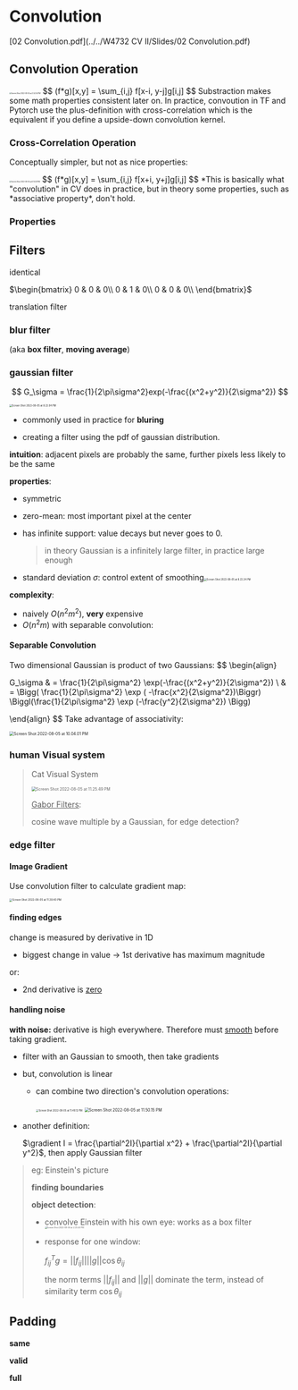 # Convolution

 [02 Convolution.pdf](../../W4732 CV II/Slides/02 Convolution.pdf) 

## Convolution Operation

<img src="convolution.assets/Screen Shot 2022-08-05 at 3.52.54 PM.png" alt="Screen Shot 2022-08-05 at 3.52.54 PM" style="zoom:20%;" />
$$
(f*g)[x,y] = \sum_{i,j} f[x-i, y-j]g[i,j]
$$
Substraction makes some math properties consistent later on. In practice, convoution in TF and Pytorch use the plus-definition with cross-correlation which is the equivalent if you define a upside-down convolution kernel.



### Cross-Correlation Operation

Conceptually simpler, but not as nice properties:

<img src="convolution.assets/Screen Shot 2022-08-05 at 6.14.33 PM.png" alt="Screen Shot 2022-08-05 at 6.14.33 PM" style="zoom:20%;" />
$$
(f*g)[x,y] = \sum_{i,j} f[x+i, y+j]g[i,j]
$$
*This is basically what "convolution" in CV does in practice, but in theory some properties, such as *associative property*, don't hold.  



### Properties





## Filters

identical

$\begin{bmatrix}
0 & 0 & 0\\
0 & 1 & 0\\
0 & 0 & 0\\
\end{bmatrix}$



translation filter 

### 

### blur filter

(aka **box filter**, **moving average**)



### gaussian filter

$$
G_\sigma = \frac{1}{2\pi\sigma^2}exp(-\frac{(x^2+y^2)}{2\sigma^2})
$$



<img src="convolution.assets/Screen Shot 2022-08-05 at 8.22.04 PM.png" alt="Screen Shot 2022-08-05 at 8.22.04 PM" style="zoom:30%;" />

- commonly used in practice for **bluring**

- creating a filter using the pdf of gaussian distribution.

**intuition**: adjacent pixels are probably the same, further pixels less likely to be the same

**properties**: 

- symmetric

- zero-mean: most important pixel at the center

- has infinite support: value decays but never goes to 0.

  > in theory Gaussian is a infinitely large filter, in practice large enough

- standard deviation $\sigma$: control extent of smoothing<img src="convolution.assets/Screen Shot 2022-08-05 at 8.22.24 PM.png" alt="Screen Shot 2022-08-05 at 8.22.24 PM" style="zoom:30%;" />

**complexity**: 

- naively $O(n^2m^2)$, **very** expensive
- $O(n^2m)$ with separable convolution:

#### Separable Convolution

Two dimensional Gaussian is product of two Gaussians:
$$
\begin{align}

G_\sigma & = \frac{1}{2\pi\sigma^2} \exp(-\frac{(x^2+y^2)}{2\sigma^2}) \\
& = \Bigg( \frac{1}{2\pi\sigma^2} \exp ( -\frac{x^2}{2\sigma^2})\Biggr) \Biggl(\frac{1}{2\pi\sigma^2} \exp (-\frac{y^2}{2\sigma^2}) \Bigg)

\end{align}
$$
Take advantage of associativity: 

<img src="convolution.assets/Screen Shot 2022-08-05 at 10.04.01 PM.png" alt="Screen Shot 2022-08-05 at 10.04.01 PM" style="zoom:50%;" />

### human Visual system

>  Cat Visual System
>
> <img src="convolution.assets/Screen Shot 2022-08-05 at 11.25.49 PM.png" alt="Screen Shot 2022-08-05 at 11.25.49 PM" style="zoom:50%;" />
>
> <u>Gabor Filters</u>: 
>
> cosine wave multiple by a Gaussian, for edge detection?



### edge filter 

#### Image Gradient

Use convolution filter to calculate gradient map:

<img src="convolution.assets/Screen Shot 2022-08-05 at 11.39.40 PM.png" alt="Screen Shot 2022-08-05 at 11.39.40 PM" style="zoom:33%;" />

#### finding edges

change is measured by derivative in 1D

- biggest change in value -> 1st derivative has maximum magnitude 

or:

- 2nd derivative is <u>zero</u>

#### handling noise

**with noise:** derivative is high everywhere. Therefore must <u>smooth</u> before taking gradient.

- filter with an Gaussian to smooth, then take gradients

- but, convolution is linear 

  - can combine two direction's convolution operations:

    <img src="convolution.assets/Screen Shot 2022-08-05 at 11.49.12 PM.png" alt="Screen Shot 2022-08-05 at 11.49.12 PM" style="zoom:30%;" />

    <img src="convolution.assets/Screen Shot 2022-08-05 at 11.50.15 PM.png" alt="Screen Shot 2022-08-05 at 11.50.15 PM" style="zoom:50%;" />

- another definition:

  $\gradient I = \frac{\partial^2I}{\partial x^2} + \frac{\partial^2I}{\partial y^2}$, then apply Gaussian filter

> eg:  Einstein's picture
>
> **finding boundaries**
>
> **object detection**:
>
> - convolve Einstein with his own eye: works as a box filter<img src="convolution.assets/Screen Shot 2022-08-06 at 2.25.40 PM.png" alt="Screen Shot 2022-08-06 at 2.25.40 PM" style="zoom:25%;" />
>
> - response for one window:
>
>   $f^T_{ij}g = ||f_{ij}|| ||g|| \cos\theta_{ij}$ 
>
>   the norm terms $||f_{ij}||$ and $||g||$ dominate the term, instead of similarity term $\cos\theta_{ij}$





## Padding

**same**

**valid**

**full**



